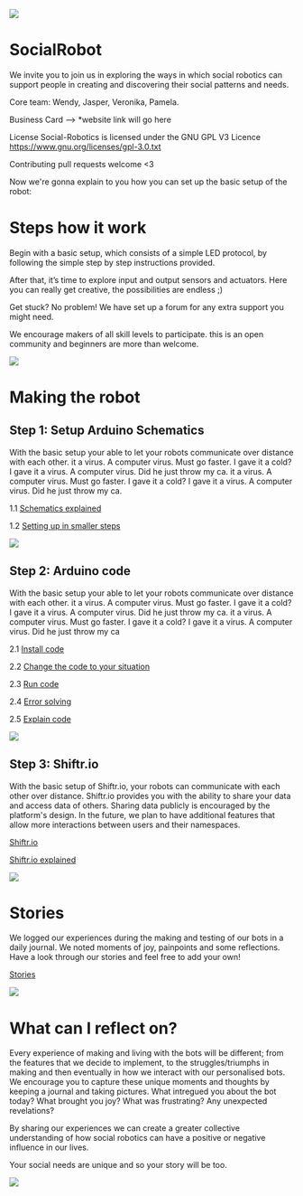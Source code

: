 ![](Images/Connectek.png)

# SocialRobot

We invite you to join us in exploring the ways in which social robotics can support people in creating and discovering their social patterns and needs.

Core team: Wendy, Jasper, Veronika, Pamela.

Business Card --> *website link will go here

License Social-Robotics is licensed under the GNU GPL V3 Licence https://www.gnu.org/licenses/gpl-3.0.txt

Contributing pull requests welcome <3 



Now we're gonna explain to you how you can set up the basic setup of the robot:

# Steps how it work

Begin with a basic setup, which consists of a simple LED protocol, by following the simple step by step instructions provided.  

After that, it’s time to explore input and output sensors and actuators. Here you can really get creative, the possibilities are endless ;) 

Get stuck? No problem! We have set up a forum for any extra support you might need. 

We encourage makers of all skill levels to participate. this is an open community and beginners are more than welcome. 

![](Images/Steps.png)

# Making the robot

## Step 1: Setup Arduino Schematics
With the basic setup your able to let your robots communicate over distance with each other. it a virus. A computer virus. Must go faster. I gave it a cold? I gave it a virus. A computer virus. Did he just throw my ca. it a virus. A computer virus. Must go faster. I gave it a cold? I gave it a virus. A computer virus. Did he just throw my ca.

1.1 [Schematics explained](https://github.com/PamelaAnne/SocialRobot/blob/master/Pages/SetupArduinoBoard.md)

1.2 [Setting up in smaller steps](https://github.com/PamelaAnne/SocialRobot/blob/master/Pages/MoreStepByStep.md)

![](Images/Schematic.png)

## Step 2: Arduino code
With the basic setup your able to let your robots communicate over distance with each other. it a virus. A computer virus. Must go faster. I gave it a cold? I gave it a virus. A computer virus. Did he just throw my ca. it a virus. A computer virus. Must go faster. I gave it a cold? I gave it a virus. A computer virus. Did he just throw my ca

2.1 [Install code](https://github.com/PamelaAnne/SocialRobot/blob/master/Pages/InstallCode.md)

2.2 [Change the code to your situation](https://github.com/PamelaAnne/SocialRobot/blob/master/Pages/ChangeCode.md)

2.3 [Run code](https://github.com/PamelaAnne/SocialRobot/blob/master/Pages/RunCode.md)

2.4 [Error solving](https://github.com/PamelaAnne/SocialRobot/blob/master/Pages/ErrorSolving.md)

2.5 [Explain code](https://github.com/PamelaAnne/SocialRobot/blob/master/Pages/ExplainBasicCode.md)

![](Images/Arduino.png)

## Step 3: Shiftr.io
With the basic setup of Shiftr.io, your robots can communicate with each other over distance. Shiftr.io provides you with the ability to share your data and access data of others. Sharing data publicly is encouraged by the platform's design. In the future, we plan to have additional features that allow more interactions between users and their namespaces.

[Shiftr.io](https://shiftr.io/)

[Shiftr.io explained](https://github.com/PamelaAnne/SocialRobot/blob/master/Pages/Shiftr.ioExplained.md)

![](Images/Shiftr.png)

# Stories
We logged our experiences during the  making and testing of our bots in a daily journal. We noted moments of joy, painpoints and some reflections. Have a look through our stories and feel free to add your own!

[Stories](https://medium.com/connectek)

![](Images/GroupImage.jpeg)

# What can I reflect on?
Every experience of making and living with the bots will be different; from the features that we decide to implement, to the struggles/triumphs in making and then eventually in how we interact with our personalised bots. 
We encourage you to capture these unique moments and thoughts by keeping a journal and taking pictures. What intregued you about the bot today? What brought you joy? What was frustrating? Any unexpected revelations?

By sharing our experiences we can create a greater collective understanding of how social robotics can have a positive or negative influence in our lives. 

Your social needs are unique and so your story will be too.

![](Images/Diary.png)

